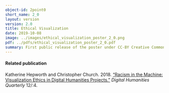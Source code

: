 ```yaml
---
object-id: 2point0
short_name: 2_0
layout: version
version: 2.0
title: Ethical Visualization
date: 2019-10-08
image: ../images/ethical_visualization_poster_2_0.png
pdf: ../pdfs/ethical_visualization_poster_2_0.pdf
summary: First public release of the poster under CC-BY Creative Commons licensing. This version was influenced by conversations at and reflections on the MyDataGlobal conference in Helsinki, Finland, in September, and visits to Konstfact in Stockholm and Malardalen University in Eskilstuna, Sweden. Designing the poster also resulted in changes to the method. It was also influenced by insights gained while teaching Taming Treacherous Data at the Digital Humanities Summer Institute at the University of Victoria, Victoria, Canada.
---
```

#### Related publication
Katherine Hepworth and Christopher Church. 2018. [“Racism in the Machine: Visualization Ethics in Digital Humanities Projects.”](http://www.digitalhumanities.org/dhq/vol/12/4/000408/000408.html) *Digital Humanities Quarterly* 12/:4.  
